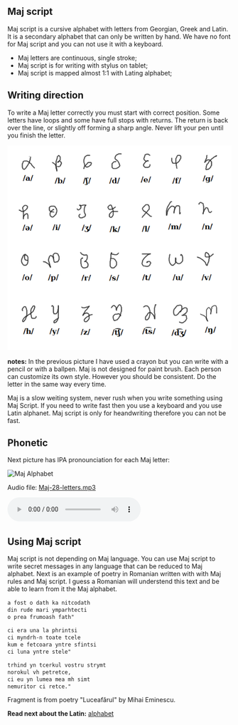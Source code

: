 ## Maj script

Maj script is a cursive alphabet with letters from Georgian, Greek and Latin. It is a secondary alphabet that can only be written by hand. We have no font for Maj script and you can not use it with a keyboard.

* Maj letters are continuous, single stroke;
* Maj script is for writing with stylus on tablet;
* Maj script is mapped almost 1:1 with Lating alphabet;

## Writing direction

To write a Maj letter correctly you must start with correct position. Some letters have loops and some have full stops with returns. The return is back over the line, or slightly off forming a sharp angle. Never lift your pen until you finish the letter.  

<img src="demo/script_30.png" alt="Maj Script" width="600"></img>

**notes:**
In the previous picture I have used a crayon but you can write with a pencil or with a ballpen. Maj is not designed for paint brush. Each person can customize its own style. However you should be consistent. Do the letter in the same way every time. 

Maj is a slow weiting system, never rush when you write something using Maj Script. If you need to write fast then you use a keyboard and you use Latin alphanet. Maj script is only for heandwriting therefore you can not be fast. 

## Phonetic

Next picture has IPA pronounciation for each Maj letter:

<img src="demo/maj-alphabet.png" alt="Maj Alphabet" width="600"></img>

Audio file: [Maj-28-letters.mp3](Maj-28-letters.mp3)

<audio controls preload="auto"> 
    <source src="Maj-alphabet-reform.mp3" />    
</audio>

## Using Maj script

Maj script is not depending on Maj language. You can use Maj script to write secret messages in any language that can be reduced to Maj alphabet. Next is an example of poetry in Romanian written with with Maj rules and Maj script. I guess a Romanian will understend this text and be able to learn from it the Maj alphabet.

```
a fost o dath ka nitcodath
din rude mari ymparhtecti
o prea frumoash fath"
```
```
ci era una la phrintsi
ci myndrh-n toate tcele
kum e fetcoara yntre sfintsi
ci luna yntre stele"
```
```
trhind yn tcerkul vostru strymt
norokul vh petretce,
ci eu yn lumea mea mh simt
nemuritor ci retce."
```
Fragment is from poetry "Luceafărul" by Mihai Eminescu.



**Read next about the Latin:** [alphabet](alphabet.md)
